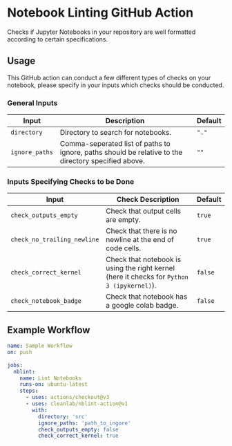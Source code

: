 # Notebook Linting GitHub Action

Checks if Jupyter Notebooks in your repository are well formatted according to certain specifications.

## Usage

This GitHub action can conduct a few different types of checks on your notebook, please specify in your inputs which checks should be conducted. 

### General Inputs

| Input | Description | Default |
|-------|-------------|---------|
| `directory` | Directory to search for notebooks. | `"."` | 
| `ignore_paths` | Comma-seperated list of paths to ignore, paths should be relative to the directory specified above. | `""` |

### Inputs Specifying Checks to be Done

| Input | Check Description | Default |
|-------|-------------------|---------|
| `check_outputs_empty` | Check that output cells are empty. | `true` | 
| `check_no_trailing_newline` | Check that there is no newline at the end of code cells. | `true` |
| `check_correct_kernel` | Check that notebook is using the right kernel (here it checks for `Python 3 (ipykernel)`). | `false` | 
| `check_notebook_badge` | Check that notebook has a google colab badge.  | `false` |


## Example Workflow

```yml
name: Sample Workflow
on: push
  
jobs:
  nblint:
    name: Lint Notebooks
    runs-on: ubuntu-latest
    steps:
      - uses: actions/checkout@v3
      - uses: cleanlab/nblint-action@v1
        with:
          directory: 'src'
          ignore_paths: 'path_to_ingore'
          check_outputs_empty: false
          check_correct_kernel: true
```
